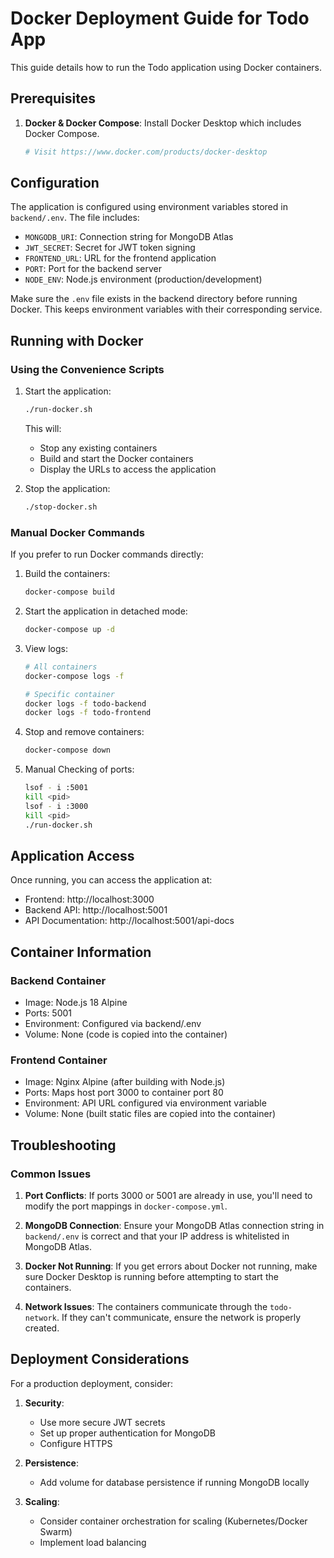 # Docker Deployment Guide for Todo App

This guide details how to run the Todo application using Docker containers.

## Prerequisites

1. **Docker & Docker Compose**: Install Docker Desktop which includes Docker Compose.
   ```bash
   # Visit https://www.docker.com/products/docker-desktop
   ```

## Configuration

The application is configured using environment variables stored in `backend/.env`. The file includes:

- `MONGODB_URI`: Connection string for MongoDB Atlas
- `JWT_SECRET`: Secret for JWT token signing
- `FRONTEND_URL`: URL for the frontend application
- `PORT`: Port for the backend server
- `NODE_ENV`: Node.js environment (production/development)

Make sure the `.env` file exists in the backend directory before running Docker. This keeps environment variables with their corresponding service.

## Running with Docker

### Using the Convenience Scripts

1. Start the application:
   ```bash
   ./run-docker.sh
   ```
   
   This will:
   - Stop any existing containers
   - Build and start the Docker containers
   - Display the URLs to access the application
   
2. Stop the application:
   ```bash
   ./stop-docker.sh
   ```

### Manual Docker Commands

If you prefer to run Docker commands directly:

1. Build the containers:
   ```bash
   docker-compose build
   ```

2. Start the application in detached mode:
   ```bash
   docker-compose up -d
   ```

3. View logs:
   ```bash
   # All containers
   docker-compose logs -f
   
   # Specific container
   docker logs -f todo-backend
   docker logs -f todo-frontend
   ```

4. Stop and remove containers:
   ```bash
   docker-compose down
   ```
5. Manual Checking of ports:
   ```bash
   lsof - i :5001
   kill <pid>
   lsof - i :3000
   kill <pid>
   ./run-docker.sh
   ```

## Application Access

Once running, you can access the application at:
- Frontend: http://localhost:3000
- Backend API: http://localhost:5001
- API Documentation: http://localhost:5001/api-docs

## Container Information

### Backend Container
- Image: Node.js 18 Alpine
- Ports: 5001
- Environment: Configured via backend/.env
- Volume: None (code is copied into the container)

### Frontend Container
- Image: Nginx Alpine (after building with Node.js)
- Ports: Maps host port 3000 to container port 80
- Environment: API URL configured via environment variable
- Volume: None (built static files are copied into the container)

## Troubleshooting

### Common Issues

1. **Port Conflicts**:
   If ports 3000 or 5001 are already in use, you'll need to modify the port mappings in `docker-compose.yml`.

2. **MongoDB Connection**:
   Ensure your MongoDB Atlas connection string in `backend/.env` is correct and that your IP address is whitelisted in MongoDB Atlas.

3. **Docker Not Running**:
   If you get errors about Docker not running, make sure Docker Desktop is running before attempting to start the containers.

4. **Network Issues**:
   The containers communicate through the `todo-network`. If they can't communicate, ensure the network is properly created.

## Deployment Considerations

For a production deployment, consider:

1. **Security**: 
   - Use more secure JWT secrets
   - Set up proper authentication for MongoDB
   - Configure HTTPS

2. **Persistence**:
   - Add volume for database persistence if running MongoDB locally

3. **Scaling**:
   - Consider container orchestration for scaling (Kubernetes/Docker Swarm)
   - Implement load balancing 